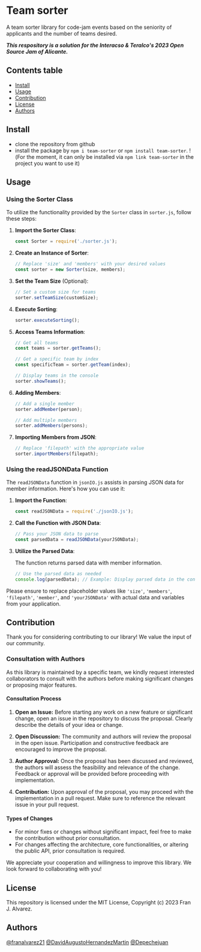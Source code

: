 # Team sorter

A team sorter library for code-jam events based on the seniority of applicants and the number of teams desired.

***This respository is a solution for the Interacso & Teralco's 2023 Open Source Jam of Alicante.***

## Contents table

- [Install](#Install)
- [Usage](#Usage)
- [Contribution](#Contribution)
- [License](#License)
- [Authors](#Authors)

## Install

- clone the repository from github
- install the package by `npm i team-sorter` or `npm install team-sorter`. !(For the moment, it can only be installed via `npm link team-sorter` in the project you want to use it)

## Usage

### Using the Sorter Class

To utilize the functionality provided by the `Sorter` class in `sorter.js`, follow these steps:

1. **Import the Sorter Class**:

    ```javascript
    const Sorter = require('./sorter.js');
    ```

2. **Create an Instance of Sorter**:

    ```javascript
    // Replace 'size' and 'members' with your desired values
    const sorter = new Sorter(size, members);
    ```

3. **Set the Team Size** (Optional):

    ```javascript
    // Set a custom size for teams
    sorter.setTeamSize(customSize);
    ```

4. **Execute Sorting**:

    ```javascript
    sorter.executeSorting();
    ```

5. **Access Teams Information**:

    ```javascript
    // Get all teams
    const teams = sorter.getTeams();

    // Get a specific team by index
    const specificTeam = sorter.getTeam(index);

    // Display teams in the console
    sorter.showTeams();
    ```

6. **Adding Members**:

    ```javascript
    // Add a single member
    sorter.addMember(person);

    // Add multiple members
    sorter.addMembers(persons);
    ```

7. **Importing Members from JSON**:

    ```javascript
    // Replace 'filepath' with the appropriate value
    sorter.importMembers(filepath);
    ```
    

### Using the readJSONData Function

The `readJSONData` function in `jsonIO.js` assists in parsing JSON data for member information. Here's how you can use it:

1. **Import the Function**:

    ```javascript
    const readJSONData = require('./jsonIO.js');
    ```

2. **Call the Function with JSON Data**:

    ```javascript
    // Pass your JSON data to parse
    const parsedData = readJSONData(yourJSONData);
    ```

3. **Utilize the Parsed Data**:

    The function returns parsed data with member information.

    ```javascript
    // Use the parsed data as needed
    console.log(parsedData); // Example: Display parsed data in the console
    ```

Please ensure to replace placeholder values like `'size'`, `'members'`, `'filepath'`, `'member'`, and `'yourJSONData'` with actual data and variables from your application.


## Contribution

Thank you for considering contributing to our library! We value the input of our community.

### Consultation with Authors

As this library is maintained by a specific team, we kindly request interested collaborators to consult with the authors before making significant changes or proposing major features.

#### Consultation Process

1. **Open an Issue:** Before starting any work on a new feature or significant change, open an issue in the repository to discuss the proposal. Clearly describe the details of your idea or change.

2. **Open Discussion:** The community and authors will review the proposal in the open issue. Participation and constructive feedback are encouraged to improve the proposal.

3. **Author Approval:** Once the proposal has been discussed and reviewed, the authors will assess the feasibility and relevance of the change. Feedback or approval will be provided before proceeding with implementation.

4. **Contribution:** Upon approval of the proposal, you may proceed with the implementation in a pull request. Make sure to reference the relevant issue in your pull request.

#### Types of Changes

- For minor fixes or changes without significant impact, feel free to make the contribution without prior consultation.
- For changes affecting the architecture, core functionalities, or altering the public API, prior consultation is required.

We appreciate your cooperation and willingness to improve this library. We look forward to collaborating with you!


## License

This repository is licensed under the MIT License, Copyright (c) 2023 Fran J. Alvarez.

## Authors

[@franalvarez21](https://github.com/franalvarez21) [@DavidAugustoHernandezMartin](https://github.com/DavidAugustoHernandezMartin) [@Depechejuan](https://github.com/Depechejuan)


